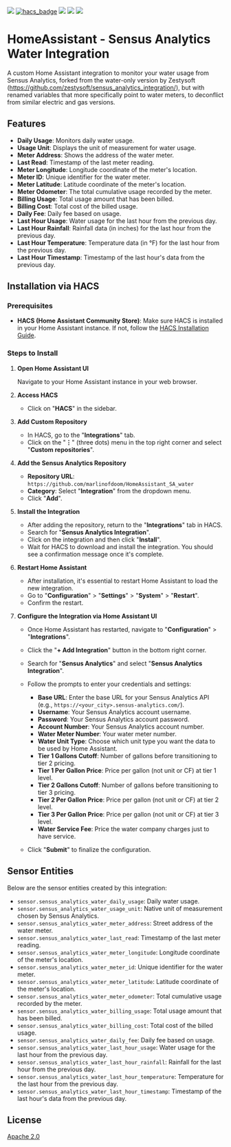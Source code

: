 [![](https://img.shields.io/github/release/marlinofdoom/HomeAssistant_SA_water/all.svg?style=for-the-badge)](https://github.com/marlinofdoom/HomeAssistant_SA_water/releases)
[![hacs_badge](https://img.shields.io/badge/HACS-Default-orange.svg?style=for-the-badge)](https://github.com/custom-components/hacs)
[![](https://img.shields.io/github/license/marlinofdoom/HomeAssistant_SA_water?style=for-the-badge)](LICENSE)
[![](https://img.shields.io/badge/MAINTAINER-%40marlinofdoom-red?style=for-the-badge)](https://github.com/marlinofdoom)
[![](https://img.shields.io/badge/COMMUNITY-FORUM-success?style=for-the-badge)](https://community.home-assistant.io)

# HomeAssistant - Sensus Analytics Water Integration

A custom Home Assistant integration to monitor your water usage from Sensus Analytics, forked from the water-only version by Zestysoft (https://github.com/zestysoft/sensus_analytics_integration/), but with renamed variables that more specifically point to water meters, to deconflict from similar electric and gas versions. 

## Features

- **Daily Usage**: Monitors daily water usage.
- **Usage Unit**: Displays the unit of measurement for water usage.
- **Meter Address**: Shows the address of the water meter.
- **Last Read**: Timestamp of the last meter reading.
- **Meter Longitude**: Longitude coordinate of the meter's location.
- **Meter ID**: Unique identifier for the water meter.
- **Meter Latitude**: Latitude coordinate of the meter's location.
- **Meter Odometer**: The total cumulative usage recorded by the meter.
- **Billing Usage**: Total usage amount that has been billed.
- **Billing Cost**: Total cost of the billed usage.
- **Daily Fee**: Daily fee based on usage.
- **Last Hour Usage**: Water usage for the last hour from the previous day.
- **Last Hour Rainfall**: Rainfall data (in inches) for the last hour from the previous day.
- **Last Hour Temperature**: Temperature data (in °F) for the last hour from the previous day.
- **Last Hour Timestamp**: Timestamp of the last hour's data from the previous day.

## Installation via HACS

### **Prerequisites**

- **HACS (Home Assistant Community Store)**: Make sure HACS is installed in your Home Assistant instance. If not, follow the [HACS Installation Guide](https://hacs.xyz/docs/installation/prerequisites).

### **Steps to Install**

1. **Open Home Assistant UI**

   Navigate to your Home Assistant instance in your web browser.

2. **Access HACS**

   - Click on "**HACS**" in the sidebar.

3. **Add Custom Repository**

   - In HACS, go to the "**Integrations**" tab.
   - Click on the "**⋮**" (three dots) menu in the top right corner and select "**Custom repositories**".

4. **Add the Sensus Analytics Repository**

   - **Repository URL**: `https://github.com/marlinofdoom/HomeAssistant_SA_water`
   - **Category**: Select "**Integration**" from the dropdown menu.
   - Click "**Add**".

5. **Install the Integration**

   - After adding the repository, return to the "**Integrations**" tab in HACS.
   - Search for "**Sensus Analytics Integration**".
   - Click on the integration and then click "**Install**".
   - Wait for HACS to download and install the integration. You should see a confirmation message once it's complete.

6. **Restart Home Assistant**

   - After installation, it's essential to restart Home Assistant to load the new integration.
   - Go to "**Configuration**" > "**Settings**" > "**System**" > "**Restart**".
   - Confirm the restart.

7. **Configure the Integration via Home Assistant UI**

   - Once Home Assistant has restarted, navigate to "**Configuration**" > "**Integrations**".
   - Click the "**+ Add Integration**" button in the bottom right corner.
   - Search for "**Sensus Analytics**" and select "**Sensus Analytics Integration**".
   - Follow the prompts to enter your credentials and settings:
     - **Base URL**: Enter the base URL for your Sensus Analytics API (e.g., `https://<your_city>.sensus-analytics.com/`).
     - **Username**: Your Sensus Analytics account username.
     - **Password**: Your Sensus Analytics account password.
     - **Account Number**: Your Sensus Analytics account number.
     - **Water Meter Number**: Your water meter number.
     - **Water Unit Type**: Choose which unit type you want the data to be used by Home Assistant.
     - **Tier 1 Gallons Cutoff**: Number of gallons before transitioning to tier 2 pricing.
     - **Tier 1 Per Gallon Price**: Price per gallon (not unit or CF) at tier 1 level.
     - **Tier 2 Gallons Cutoff**: Number of gallons before transitioning to tier 3 pricing.
     - **Tier 2 Per Gallon Price**: Price per gallon (not unit or CF) at tier 2 level.
     - **Tier 3 Per Gallon Price**: Price per gallon (not unit or CF) at tier 3 level.
     - **Water Service Fee**: Price the water company charges just to have service.

   - Click "**Submit**" to finalize the configuration.

## Sensor Entities

Below are the sensor entities created by this integration:

- `sensor.sensus_analytics_water_daily_usage`: Daily water usage.
- `sensor.sensus_analytics_water_usage_unit`: Native unit of measurement chosen by Sensus Analytics.
- `sensor.sensus_analytics_water_meter_address`: Street address of the water meter.
- `sensor.sensus_analytics_water_last_read`: Timestamp of the last meter reading.
- `sensor.sensus_analytics_water_meter_longitude`: Longitude coordinate of the meter's location.
- `sensor.sensus_analytics_water_meter_id`: Unique identifier for the water meter.
- `sensor.sensus_analytics_water_meter_latitude`: Latitude coordinate of the meter's location.
- `sensor.sensus_analytics_water_meter_odometer`: Total cumulative usage recorded by the meter.
- `sensor.sensus_analytics_water_billing_usage`: Total usage amount that has been billed.
- `sensor.sensus_analytics_water_billing_cost`: Total cost of the billed usage.
- `sensor.sensus_analytics_water_daily_fee`: Daily fee based on usage.
- `sensor.sensus_analytics_water_last_hour_usage`: Water usage for the last hour from the previous day.
- `sensor.sensus_analytics_water_last_hour_rainfall`: Rainfall for the last hour from the previous day.
- `sensor.sensus_analytics_water_last_hour_temperature`: Temperature for the last hour from the previous day.
- `sensor.sensus_analytics_water_last_hour_timestamp`: Timestamp of the last hour's data from the previous day.

## License

[Apache 2.0](LICENSE)
